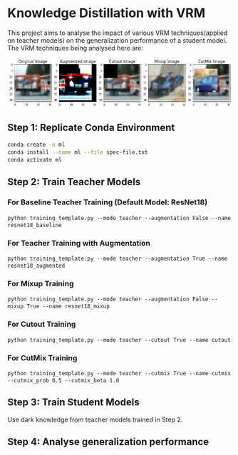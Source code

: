 # Knowledge Distillation with VRM

This project aims to analyse the impact of various VRM techniques(applied on teacher models) on the generalization performance of a student model. The VRM techniques being analysed here are:

![alt text](https://raw.githubusercontent.com/deepandas11/Distilling-with-VRM/master/img/readme_image.png)

## Step 1: Replicate Conda Environment

```bash
conda create -n ml
conda install --name ml --file spec-file.txt
conda activate ml
```

## Step 2: Train Teacher Models

### For Baseline Teacher Training (Default Model: ResNet18)

```
python training_template.py --mode teacher --augmentation False --name resnet18_baseline
```

### For Teacher Training with Augmentation

```
python training_template.py --mode teacher --augmentation True --name resnet18_augmented
```

### For Mixup Training

```
python training_template.py --mode teacher --augmentation False --mixup True --name resnet18_mixup
```

### For Cutout Training
```
python training_template.py --mode teacher --cutout True --name cutout
```


### For CutMix Training
```
python training_template.py --mode teacher --cutmix True --name cutmix --cutmix_prob 0.5 --cutmix_beta 1.0
```


## Step 3: Train Student Models

Use dark knowledge from teacher models trained in Step 2.

## Step 4: Analyse generalization performance


